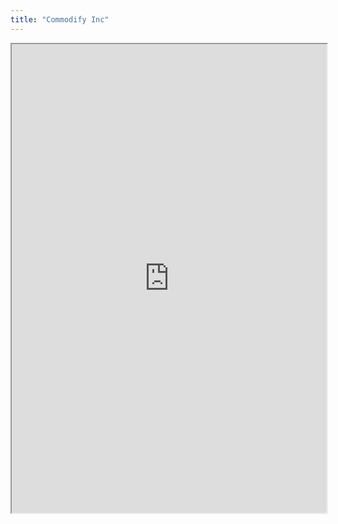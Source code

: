 ```yaml
---
title: "Commodify Inc"
---
```



<iframe height="750" width="100%" src="https://ewelton.github.io/ktest/wiki.html#Commodify%20Inc"></iframe>
